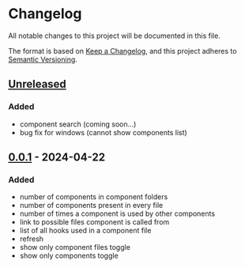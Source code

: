 # Changelog

All notable changes to this project will be documented in this file.

The format is based on [Keep a Changelog](https://keepachangelog.com/en/1.1.0/),
and this project adheres to [Semantic Versioning](https://semver.org/spec/v2.0.0.html).

## [Unreleased]

### Added

- component search (coming soon...)
- bug fix for windows (cannot show components list)

## [0.0.1] - 2024-04-22

### Added

- number of components in component folders
- number of components present in every file
- number of times a component is used by other components
- link to possible files component is called from
- list of all hooks used in a component file
- refresh
- show only component files toggle
- show only components toggle

[unreleased]: https://github.com/Sourcepride/react-component-profiler/releases/tag/0.0.1...HEAD
[0.0.1]: https://github.com/Sourcepride/react-component-profiler/releases/tag/0.0.1
